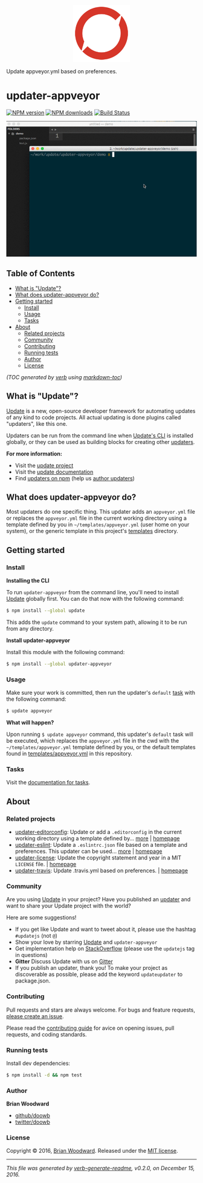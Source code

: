 <p align="center">

<a href="https://github.com/update/update">
<img height="150" width="150" src="https://raw.githubusercontent.com/update/update/master/docs/logo.png">
</a>
</p>

Update appveyor.yml based on preferences.

# updater-appveyor

[![NPM version](https://img.shields.io/npm/v/updater-appveyor.svg?style=flat)](https://www.npmjs.com/package/updater-appveyor) [![NPM downloads](https://img.shields.io/npm/dm/updater-appveyor.svg?style=flat)](https://npmjs.org/package/updater-appveyor) [![Build Status](https://img.shields.io/travis/update/updater-appveyor.svg?style=flat)](https://travis-ci.org/update/updater-appveyor)

![updater-appveyor demo](https://raw.githubusercontent.com/update/updater-appveyor/master/docs/demo.gif)

## Table of Contents

- [What is "Update"?](#what-is-update)
- [What does updater-appveyor do?](#what-does-updater-appveyor-do)
- [Getting started](#getting-started)
  * [Install](#install)
  * [Usage](#usage)
  * [Tasks](#tasks)
- [About](#about)
  * [Related projects](#related-projects)
  * [Community](#community)
  * [Contributing](#contributing)
  * [Running tests](#running-tests)
  * [Author](#author)
  * [License](#license)

_(TOC generated by [verb](https://github.com/verbose/verb) using [markdown-toc](https://github.com/jonschlinkert/markdown-toc))_

## What is "Update"?

[Update](https://github.com/update/update) is a new, open-source developer framework for automating updates of any kind to code projects. All actual updating is done plugins called "updaters", like this one.

Updaters can be run from the command line when [Update's CLI](https://github.com/update/update/blob/master/docs/installing-the-cli.md) is installed globally, or they can be used as building blocks for creating other [updaters](https://github.com/update/update/blob/master/docs/updaters.md).

**For more information:**

* Visit the [update project](https://github.com/update/update)
* Visit the [update documentation](https://github.com/update/update/blob/master/docs/)
* Find [updaters on npm](https://www.npmjs.com/browse/keyword/update-updater) (help us [author updaters](https://github.com/update/update/blob/master/docs/updaters.md))

## What does updater-appveyor do?

Most updaters do one specific thing. This updater adds an `appveyor.yml` file or replaces the `appveyor.yml` file in the current working directory using a template defined by you in `~/templates/appveyor.yml` (user home on your system), or the generic template in this project's [templates](templates) directory.

## Getting started

### Install

**Installing the CLI**

To run `updater-appveyor` from the command line, you'll need to install [Update](https://github.com/update/update) globally first. You can do that now with the following command:

```sh
$ npm install --global update
```

This adds the `update` command to your system path, allowing it to be run from any directory.

**Install updater-appveyor**

Install this module with the following command:

```sh
$ npm install --global updater-appveyor
```

### Usage

Make sure your work is committed, then run the updater's `default` [task](https://github.com/update/update/blob/master/docs/tasks.md#default-task) with the following command:

```sh
$ update appveyor
```

**What will happen?**

Upon running `$ update appveyor` command, this updater's `default` task will be executed, which replaces the `appveyor.yml` file in the cwd with the `~/templates/appveyor.yml` template defined by you, or the default templates found in [templates/appveyor.yml](templates/appveyor.yml) in this repository.

### Tasks

Visit the [documentation for tasks](https://github.com/update/update/blob/master/docs/tasks.md).

## About

### Related projects

* [updater-editorconfig](https://www.npmjs.com/package/updater-editorconfig): Update or add a `.editorconfig` in the current working directory using a template defined by… [more](https://github.com/update/updater-editorconfig) | [homepage](https://github.com/update/updater-editorconfig "Update or add a `.editorconfig` in the current working directory using a template defined by you in `~/templates`, or generic one if a custom template is not defined. This is an Update `updater`, which can be run from the command line when Update is insta")
* [updater-eslint](https://www.npmjs.com/package/updater-eslint): Update a `.eslintrc.json` file based on a template and preferences. This updater can be used… [more](https://github.com/update/updater-eslint) | [homepage](https://github.com/update/updater-eslint "Update a `.eslintrc.json` file based on a template and preferences. This updater can be used from the command line when installed globally, or as a plugin in other updaters.")
* [updater-license](https://www.npmjs.com/package/updater-license): Update the copyright statement and year in a MIT `LICENSE` file. | [homepage](https://github.com/update/updater-license "Update the copyright statement and year in a MIT `LICENSE` file.")
* [updater-travis](https://www.npmjs.com/package/updater-travis): Update .travis.yml based on preferences. | [homepage](https://github.com/update/updater-travis "Update .travis.yml based on preferences.")

### Community

Are you using [Update](https://github.com/update/update) in your project? Have you published an [updater](https://github.com/update/update/blob/master/docs/updaters.md) and want to share your Update project with the world?

Here are some suggestions!

* If you get like Update and want to tweet about it, please use the hashtag `#updatejs` (not `@`)
* Show your love by starring [Update](https://github.com/update/update) and `updater-appveyor`
* Get implementation help on [StackOverflow](http://stackoverflow.com/questions/tagged/update) (please use the `updatejs` tag in questions)
* **Gitter** Discuss Update with us on [Gitter](https://gitter.im/update/update)
* If you publish an updater, thank you! To make your project as discoverable as possible, please add the keyword `updateupdater` to package.json.

### Contributing

Pull requests and stars are always welcome. For bugs and feature requests, [please create an issue](../../issues/new).

Please read the [contributing guide](contributing.md) for avice on opening issues, pull requests, and coding standards.

### Running tests

Install dev dependencies:

```sh
$ npm install -d && npm test
```

### Author

**Brian Woodward**

* [github/doowb](https://github.com/doowb)
* [twitter/doowb](http://twitter.com/doowb)

### License

Copyright © 2016, [Brian Woodward](https://github.com/doowb).
Released under the [MIT license](LICENSE).

***

_This file was generated by [verb-generate-readme](https://github.com/verbose/verb-generate-readme), v0.2.0, on December 15, 2016._